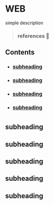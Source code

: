 # WEB

simple description  

> ### references 🔗

## Contents		
* ### [subheading](#)      
* ### [subheading](#)      
* ### [subheading](#)      
* ### [subheading](#)      

#    

## subheading

## subheading

## subheading

## subheading

## subheading

